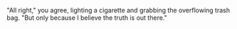 "All right," you agree, lighting a cigarette and grabbing
the overflowing trash bag.
"But only because I believe the truth is out there."
